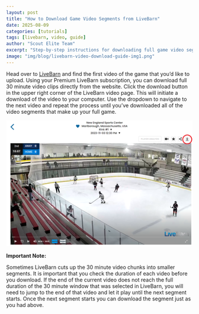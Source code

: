 ```yaml
---
layout: post
title: "How to Download Game Video Segments from LiveBarn"
date: 2025-08-09
categories: [tutorials]
tags: [livebarn, video, guide]
author: "Scout Elite Team"
excerpt: "Step-by-step instructions for downloading full game video segments from LiveBarn for use in Scout Elite."
image: "img/blog/livebarn-video-download-guide-img1.png"
---
```


Head over to [LiveBarn](https://www.livebarn.com/) and find the first video of the game that you’d like to upload. Using your Premium LiveBarn subscription, you can download full 30 minute video clips directly from the website. Click the download button in the upper right corner of the LiveBarn video page. This will initiate a download of the video to your computer. Use the dropdown to navigate to the next video and repeat the process until you’ve downloaded all of the video segments that make up your full game.

![Scout Elite Logo](/img/blog/livebarn-video-download-guide-img1.png)

**Important Note:**

Sometimes LiveBarn cuts up the 30 minute video chunks into smaller segments. It is important that you check the duration of each video before you download. If the end of the current video does not reach the full duration of the 30 minute window that was selected in LiveBarn, you will need to jump to the end of that video and let it play until the next segment starts. Once the next segment starts you can download the segment just as you had above.
